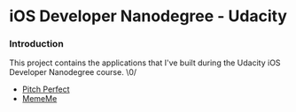 # iOS Developer Nanodegree - Udacity

### Introduction
This project contains the applications that I've built during the Udacity iOS Developer Nanodegree course. \0/

* [Pitch Perfect](https://github.com/wagnersouz4/ios-udacity-nanodegree/tree/master/PitchPerfect)
* [MemeMe](https://github.com/wagnersouz4/ios-udacity-nanodegree/tree/master/MemeMe)
